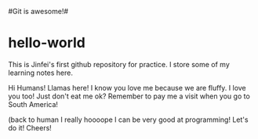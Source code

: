 #Git is awesome!#

# hello-world
This is Jinfei's first github repository for practice. I store some of my learning notes here. 

Hi Humans!
Llamas here! I know you love me because we are fluffy. I love you too! Just don't eat me ok? Remember to pay me a visit when you go to South America!

(back to human
I really hoooope I can be very good at programming! Let's do it! Cheers!
